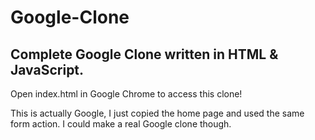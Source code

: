 # Google-Clone

## Complete Google Clone written in HTML & JavaScript.

Open index.html in Google Chrome to access this clone!

This is actually Google, I just copied the home page and used the same form action. I could make a real Google clone though.
